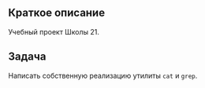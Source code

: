 ## Краткое описание

Учебный проект Школы 21.

## Задача

Написать собственную реализацию утилиты `cat` и `grep`.